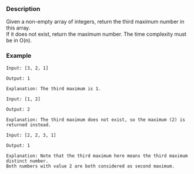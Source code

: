 ### Description
Given a non-empty array of integers, return the third maximum number in this array. <br>
If it does not exist, return the maximum number. The time complexity must be in O(n).
### Example
```
Input: [3, 2, 1]

Output: 1

Explanation: The third maximum is 1.
```
```
Input: [1, 2]

Output: 2

Explanation: The third maximum does not exist, so the maximum (2) is returned instead.
```
```
Input: [2, 2, 3, 1]

Output: 1

Explanation: Note that the third maximum here means the third maximum distinct number.
Both numbers with value 2 are both considered as second maximum.
```
